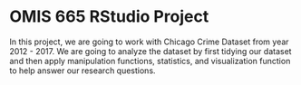 # OMIS 665 RStudio Project
In this project, we are going to work with Chicago Crime Dataset from year 2012 - 2017.
We are going to analyze the dataset by first tidying our dataset and then apply manipulation functions, statistics, and visualization function to help answer our research questions.
